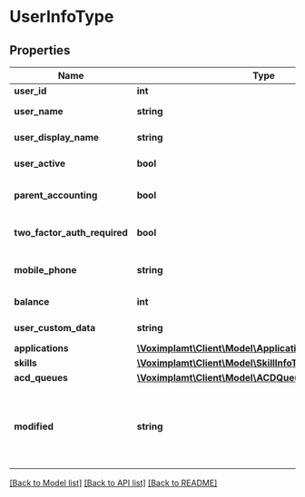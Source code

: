 # UserInfoType

## Properties
Name | Type | Description | Notes
------------ | ------------- | ------------- | -------------
**user_id** | **int** | The user ID. | 
**user_name** | **string** | The user name. | 
**user_display_name** | **string** | The display user name. | 
**user_active** | **bool** | The user active flag. | 
**parent_accounting** | **bool** | Is the user use account money? | 
**two_factor_auth_required** | **bool** | Is two factor authorization required? | 
**mobile_phone** | **string** | The user mobile phone. | [optional] 
**balance** | **int** | The user money. | 
**user_custom_data** | **string** | The custom data. | [optional] 
**applications** | [**\Voximplamt\Client\Model\ApplicationInfoType[]**](ApplicationInfoType.md) |  | [optional] 
**skills** | [**\Voximplamt\Client\Model\SkillInfoType[]**](SkillInfoType.md) |  | [optional] 
**acd_queues** | [**\Voximplamt\Client\Model\ACDQueueOperatorInfoType[]**](ACDQueueOperatorInfoType.md) |  | [optional] 
**modified** | **string** | The user editing UTC date in format: YYYY-MM-DD HH:mm:SS | 

[[Back to Model list]](../README.md#documentation-for-models) [[Back to API list]](../README.md#documentation-for-api-endpoints) [[Back to README]](../README.md)


